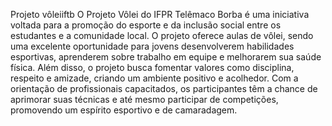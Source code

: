 Projeto vôleiiftb
O Projeto Vôlei do IFPR Telêmaco Borba é uma iniciativa voltada para a promoção do esporte e da inclusão social entre os estudantes e a comunidade local. O projeto oferece aulas de vôlei, sendo uma excelente oportunidade para jovens desenvolverem habilidades esportivas, aprenderem sobre trabalho em equipe e melhorarem sua saúde física. Além disso, o projeto busca fomentar valores como disciplina, respeito e amizade, criando um ambiente positivo e acolhedor. Com a orientação de profissionais capacitados, os participantes têm a chance de aprimorar suas técnicas e até mesmo participar de competições, promovendo um espírito esportivo e de camaradagem.
